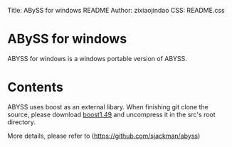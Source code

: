 Title: ABySS for windows README
Author: zixiaojindao 
CSS: README.css

ABySS for windows
=====
ABYSS for windows is a windows portable version of ABYSS.

Contents
========
ABYSS uses boost as an external libary. When finishing git clone the source, please download
[boost1.49]( http://downloads.sourceforge.net/project/boost/boost/1.49.0/boost_1_49_0.tar.bz2)
and uncompress it in the src's root directory.

More details, please refer to (https://github.com/sjackman/abyss)
